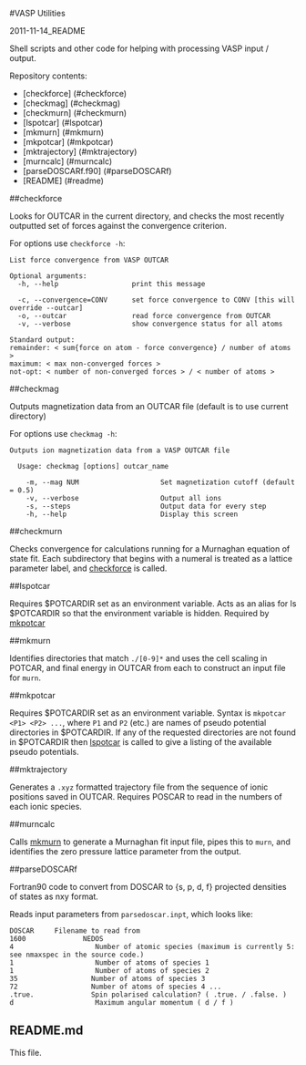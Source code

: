 #VASP Utilities

2011-11-14_README

Shell scripts and other code for helping with processing VASP input / output.

Repository contents:

* [checkforce] (#checkforce)
* [checkmag] (#checkmag)
* [checkmurn] (#checkmurn)
* [lspotcar] (#lspotcar)
* [mkmurn] (#mkmurn)
* [mkpotcar] (#mkpotcar)
* [mktrajectory] (#mktrajectory)
* [murncalc] (#murncalc)
* [parseDOSCARf.f90] (#parseDOSCARf)
* [README] (#readme)

##checkforce

Looks for OUTCAR in the current directory, and checks the most recently outputted set of forces against the convergence criterion.

For options use `checkforce -h`:

    List force convergence from VASP OUTCAR

    Optional arguments:
      -h, --help                  print this message

      -c, --convergence=CONV      set force convergence to CONV [this will override --outcar]
      -o, --outcar                read force convergence from OUTCAR 
      -v, --verbose               show convergence status for all atoms

    Standard output:
    remainder: < sum{force on atom - force convergence} / number of atoms >
    maximum: < max non-converged forces >
    not-opt: < number of non-converged forces > / < number of atoms >
    
##checkmag

Outputs magnetization data from an OUTCAR file (default is to use current directory)

For options use `checkmag -h`:

	Outputs ion magnetization data from a VASP OUTCAR file
  
	  Usage: checkmag [options] outcar_name

	    -m, --mag NUM                    Set magnetization cutoff (default = 0.5)
	    -v, --verbose                    Output all ions
	    -s, --steps                      Output data for every step
	    -h, --help                       Display this screen
		
##checkmurn

Checks convergence for calculations running for a Murnaghan equation of state fit. Each subdirectory that begins with a numeral is treated as a lattice parameter label, and [checkforce](#checkforce) is called.

##lspotcar

Requires $POTCARDIR set as an environment variable.
Acts as an alias for ls $POTCARDIR so that the environment variable is hidden.
Required by [mkpotcar](#mkpotcar)

##mkmurn

Identifies directories that match `./[0-9]*` and uses the cell scaling in POTCAR, and final energy in OUTCAR from each to construct an input file for `murn`.

##mkpotcar

Requires $POTCARDIR set as an environment variable.
Syntax is `mkpotcar <P1> <P2> ...`, where `P1` and `P2` (etc.) are names of pseudo potential directories in $POTCARDIR.
If any of the requested directories are not found in $POTCARDIR then [lspotcar](#lspotcar) is called to give a listing of the available pseudo potentials.

##mktrajectory

Generates a `.xyz` formatted trajectory file from the sequence of ionic positions saved in OUTCAR. Requires POSCAR to read in the numbers of each ionic species.

##murncalc

Calls [mkmurn](#mkmurn) to generate a Murnaghan fit input file, pipes this to `murn`, and identifies the zero pressure lattice parameter from the output.

##parseDOSCARf

Fortran90 code to convert from DOSCAR to {s, p, d, f} projected densities of states as nxy format.

Reads input parameters from `parsedoscar.inpt`, which looks like:

    DOSCAR     Filename to read from
    1600              NEDOS
    4                    Number of atomic species (maximum is currently 5: see nmaxspec in the source code.)
    1                    Number of atoms of species 1
    1                    Number of atoms of species 2
    35                  Number of atoms of species 3
    72                  Number of atoms of species 4 ...
    .true.              Spin polarised calculation? ( .true. / .false. )
    d                    Maximum angular momentum ( d / f )

## README.md

This file.
